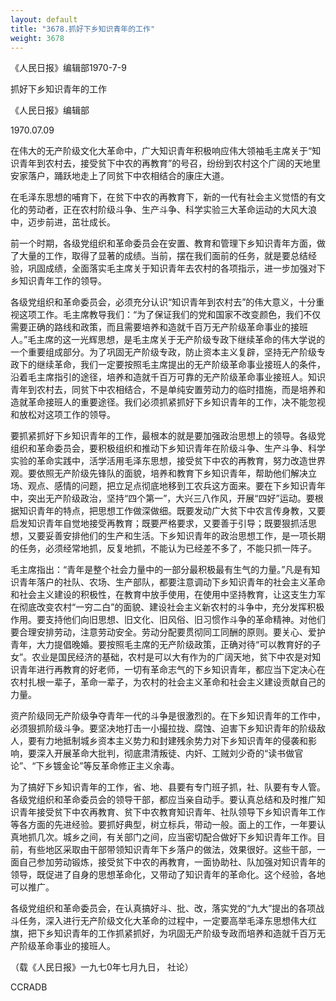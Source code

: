 ```yaml
---
layout: default
title: "3678.抓好下乡知识青年的工作"
weight: 3678
---
```


《人民日报》编辑部1970-7-9

抓好下乡知识青年的工作

《人民日报》编辑部

1970.07.09

在伟大的无产阶级文化大革命中，广大知识青年积极响应伟大领袖毛主席关于“知识青年到农村去，接受贫下中农的再教育”的号召，纷纷到农村这个广阔的天地里安家落户，踊跃地走上了同贫下中农相结合的康庄大道。

在毛泽东思想的哺育下，在贫下中农的再教育下，新的一代有社会主义觉悟的有文化的劳动者，正在农村阶级斗争、生产斗争、科学实验三大革命运动的大风大浪中，迈步前进，茁壮成长。

前一个时期，各级党组织和革命委员会在安置、教育和管理下乡知识青年方面，做了大量的工作，取得了显著的成绩。当前，摆在我们面前的任务，就是要总结经验，巩固成绩，全面落实毛主席关于知识青年去农村的各项指示，进一步加强对下乡知识青年工作的领导。

各级党组织和革命委员会，必须充分认识“知识青年到农村去”的伟大意义，十分重视这项工作。毛主席教导我们：“为了保证我们的党和国家不改变颜色，我们不仅需要正确的路线和政策，而且需要培养和造就千百万无产阶级革命事业的接班人。”毛主席的这一光辉思想，是毛主席关于无产阶级专政下继续革命的伟大学说的一个重要组成部分。为了巩固无产阶级专政，防止资本主义复辟，坚持无产阶级专政下的继续革命，我们一定要按照毛主席提出的无产阶级革命事业接班人的条件，沿着毛主席指引的途径，培养和造就千百万可靠的无产阶级革命事业接班人。知识青年到农村去，同贫下中农相结合，不是单纯安置劳动力的临时措施，而是培养和造就革命接班人的重要途径。我们必须抓紧抓好下乡知识青年的工作，决不能忽视和放松对这项工作的领导。

要抓紧抓好下乡知识青年的工作，最根本的就是要加强政治思想上的领导。各级党组织和革命委员会，要积极组织和推动下乡知识青年在阶级斗争、生产斗争、科学实验的革命实践中，活学活用毛泽东思想，接受贫下中农的再教育，努力改造世界观。要依照无产阶级先锋队的面貌，培养和教育下乡知识青年，帮助他们解决立场、观点、感情的问题，把立足点彻底地移到工农兵这方面来。要在下乡知识青年中，突出无产阶级政治，坚持“四个第一”，大兴三八作风，开展“四好”运动。要根据知识青年的特点，把思想工作做深做细。既要发动广大贫下中农言传身教，又要启发知识青年自觉地接受再教育；既要严格要求，又要善于引导；既要狠抓活思想，又要妥善安排他们的生产和生活。下乡知识青年的政治思想工作，是一项长期的任务，必须经常地抓，反复地抓，不能认为已经差不多了，不能只抓一阵子。

毛主席指出：“青年是整个社会力量中的一部分最积极最有生气的力量。”凡是有知识青年落户的社队、农场、生产部队，都要注意调动下乡知识青年的社会主义革命和社会主义建设的积极性，在教育中放手使用，在使用中坚持教育，让这支生力军在彻底改变农村“一穷二白”的面貌、建设社会主义新农村的斗争中，充分发挥积极作用。要支持他们向旧思想、旧文化、旧风俗、旧习惯作斗争的革命精神。对他们要合理安排劳动，注意劳动安全。劳动分配要贯彻同工同酬的原则。要关心、爱护青年，大力提倡晚婚。要按照毛主席的无产阶级政策，正确对待“可以教育好的子女”。农业是国民经济的基础，农村是可以大有作为的广阔天地，贫下中农是对知识青年进行再教育的好老师，一切有革命志气的下乡知识青年，都应当下定决心在农村扎根一辈子，革命一辈子，为农村的社会主义革命和社会主义建设贡献自己的力量。

资产阶级同无产阶级争夺青年一代的斗争是很激烈的。在下乡知识青年的工作中，必须狠抓阶级斗争。要坚决地打击一小撮拉拢、腐蚀、迫害下乡知识青年的阶级敌人，要有力地抵制城乡资本主义势力和封建残余势力对下乡知识青年的侵袭和影响，要深入开展革命大批判，彻底肃清叛徒、内奸、工贼刘少奇的“读书做官论”、“下乡镀金论”等反革命修正主义余毒。

为了搞好下乡知识青年的工作，省、地、县要有专门班子抓，社、队要有专人管。各级党组织和革命委员会的领导干部，都应当亲自动手。要认真总结和及时推广知识青年接受贫下中农再教育、贫下中农教育知识青年、社队领导下乡知识青年工作等各方面的先进经验。要抓好典型，树立标兵，带动一般。面上的工作，一年要认真地抓几次。城乡之间，有关部门之间，应当密切配合做好下乡知识青年工作。目前，有些地区采取由干部带领知识青年下乡落户的做法，效果很好。这些干部，一面自己参加劳动锻炼，接受贫下中农的再教育，一面协助社、队加强对知识青年的领导，既促进了自身的思想革命化，又带动了知识青年的革命化。这个经验，各地可以推广。

各级党组织和革命委员会，在认真搞好斗、批、改，落实党的“九大”提出的各项战斗任务，深入进行无产阶级文化大革命的过程中，一定要高举毛泽东思想伟大红旗，把下乡知识青年的工作抓紧抓好，为巩固无产阶级专政而培养和造就千百万无产阶级革命事业的接班人。

（载《人民日报》一九七0年七月九日， 社论）

CCRADB

